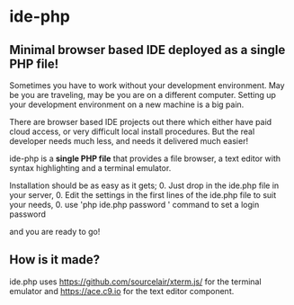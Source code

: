 # ide-php
## Minimal browser based IDE deployed as a single PHP file!

Sometimes you have to work without your development environment.
May be you are traveling, may be you are on a different computer.
Setting up your development environment on a new machine is a big pain.

There are browser based IDE projects out there which either have paid cloud access, or very difficult local install procedures. But the real developer needs much less, and needs it delivered much easier!

ide-php is a __single PHP file__ that provides a file browser, a text editor with syntax highlighting and a terminal emulator.

Installation should be as easy as it gets;
 0. Just drop in the ide.php file in your server, 
 0. Edit the settings in the first lines of the ide.php file to suit your needs,
 0. use 'php ide.php password <password>' command to set a login password

and you are ready to go!

## How is it made?
ide.php uses https://github.com/sourcelair/xterm.js/ for the terminal emulator and https://ace.c9.io for the text editor component.
